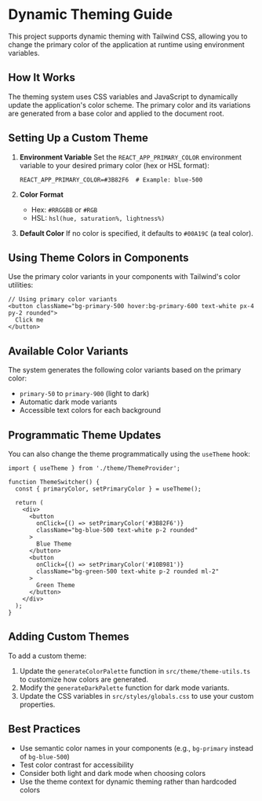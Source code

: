 # Dynamic Theming Guide

This project supports dynamic theming with Tailwind CSS, allowing you to change the primary color of the application at runtime using environment variables.

## How It Works

The theming system uses CSS variables and JavaScript to dynamically update the application's color scheme. The primary color and its variations are generated from a base color and applied to the document root.

## Setting Up a Custom Theme

1. **Environment Variable**
   Set the `REACT_APP_PRIMARY_COLOR` environment variable to your desired primary color (hex or HSL format):
   ```env
   REACT_APP_PRIMARY_COLOR=#3B82F6  # Example: blue-500
   ```

2. **Color Format**
   - Hex: `#RRGGBB` or `#RGB`
   - HSL: `hsl(hue, saturation%, lightness%)`

3. **Default Color**
   If no color is specified, it defaults to `#00A19C` (a teal color).

## Using Theme Colors in Components

Use the primary color variants in your components with Tailwind's color utilities:

```tsx
// Using primary color variants
<button className="bg-primary-500 hover:bg-primary-600 text-white px-4 py-2 rounded">
  Click me
</button>
```

## Available Color Variants

The system generates the following color variants based on the primary color:

- `primary-50` to `primary-900` (light to dark)
- Automatic dark mode variants
- Accessible text colors for each background

## Programmatic Theme Updates

You can also change the theme programmatically using the `useTheme` hook:

```tsx
import { useTheme } from './theme/ThemeProvider';

function ThemeSwitcher() {
  const { primaryColor, setPrimaryColor } = useTheme();
  
  return (
    <div>
      <button 
        onClick={() => setPrimaryColor('#3B82F6')} 
        className="bg-blue-500 text-white p-2 rounded"
      >
        Blue Theme
      </button>
      <button 
        onClick={() => setPrimaryColor('#10B981')} 
        className="bg-green-500 text-white p-2 rounded ml-2"
      >
        Green Theme
      </button>
    </div>
  );
}
```

## Adding Custom Themes

To add a custom theme:

1. Update the `generateColorPalette` function in `src/theme/theme-utils.ts` to customize how colors are generated.
2. Modify the `generateDarkPalette` function for dark mode variants.
3. Update the CSS variables in `src/styles/globals.css` to use your custom properties.

## Best Practices

- Use semantic color names in your components (e.g., `bg-primary` instead of `bg-blue-500`)
- Test color contrast for accessibility
- Consider both light and dark mode when choosing colors
- Use the theme context for dynamic theming rather than hardcoded colors
